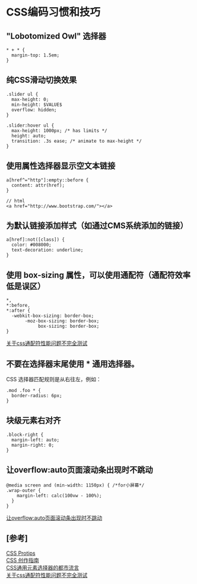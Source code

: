 CSS编码习惯和技巧
===


## "Lobotomized Owl" 选择器

```
* + * {
  margin-top: 1.5em;
}
```

## 纯CSS滑动切换效果

```
.slider ul {
  max-height: 0;
  min-height: $VALUE$
  overflow: hidden;
}

.slider:hover ul {
  max-height: 1000px; /* has limits */
  height: auto;
  transition: .3s ease; /* animate to max-height */
}
```

## 使用属性选择器显示空文本链接

```
a[href^="http"]:empty::before {
  content: attr(href);
}

// html
<a href="http://www.bootstrap.com/"></a>
```

## 为默认链接添加样式（如通过CMS系统添加的链接）

```
a[href]:not([class]) {
  color: #008000;
  text-decoration: underline;
}
```

## 使用 box-sizing 属性，可以使用通配符（通配符效率低是误区） 

```
*, 
*:before, 
*:after {
  -webkit-box-sizing: border-box;
       -moz-box-sizing: border-box;
            box-sizing: border-box;
}
```

[关于css通配符性能问题不完全测试](//i.wanz.im/2012/01/03/performance_testing_about_css_universal_selector/)

## 不要在选择器末尾使用 * 通用选择器。

CSS 选择器匹配规则是从右往左，例如：

```
.mod .foo * {
  border-radius: 6px;
}
```

## 块级元素右对齐

```
.block-right {
  margin-left: auto;
  margin-right: 0;
}
```

## 让overflow:auto页面滚动条出现时不跳动

```
@media screen and (min-width: 1150px) { /*for小屏幕*/   
.wrap-outer {
    margin-left: calc(100vw - 100%);
  }
}
```

[让overflow:auto页面滚动条出现时不跳动](//www.zhangxinxu.com/wordpress/2015/01/css-page-scrollbar-toggle-center-no-jumping/)

## \[参考\]

[CSS Protips](//github.com/AllThingsSmitty/css-protips)  
[CSS 创作指南](//github.com/cssdream/css-creating)  
[CSS通用元素选择器的都市流言](//shawphy.com/2010/11/css-universal-selector.html)  
[关于css通配符性能问题不完全测试](//i.wanz.im/2012/01/03/performance_testing_about_css_universal_selector/)  
